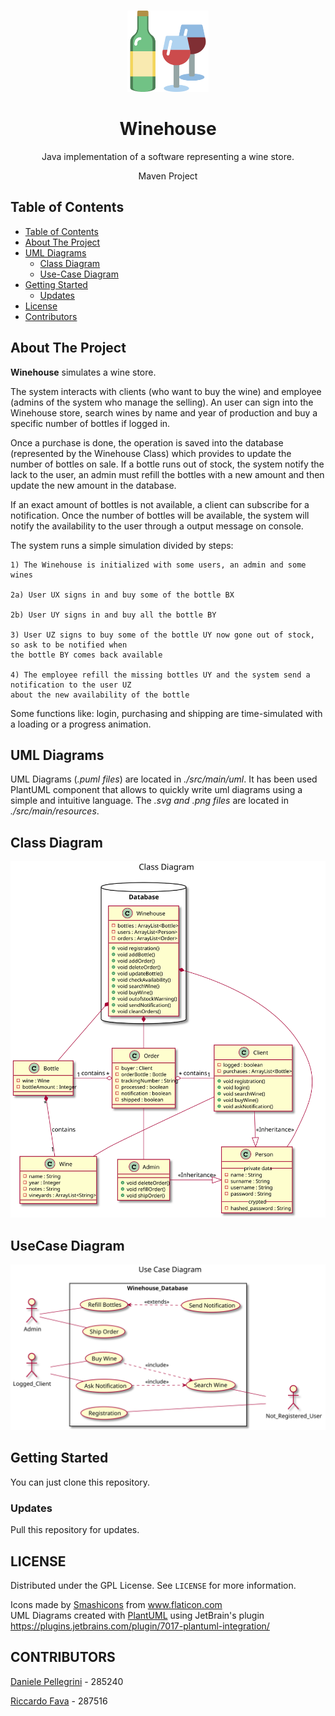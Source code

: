 <!-- PROJECT LOGO -->
  <br />
    <p align="center">
  <a href="https://github.com/danielepelleg/software_engineering">
    <img src="./src/main/resources/wine.png" alt="Logo" width="130" height="130">
  </a>
  <h1 align="center">Winehouse</h1>
  <p align="center">
    Java implementation of a software representing a wine store.
  </p>
  <p align="center">
    Maven Project
  </p>
  
  <!-- TABLE OF CONTENTS -->
  ## Table of Contents
  
  - [Table of Contents](#table-of-contents)
  - [About The Project](#about-the-project)
  - [UML Diagrams](#uml-diagrams)
    - [Class Diagram](#class-diagram)
    - [Use-Case Diagram](#usecase-diagram)
  - [Getting Started](#getting-started)
    - [Updates](#updates)
  - [License](#license)
  - [Contributors](#contributors)
   
   <!-- ABOUT THE PROJECT -->
   ## About The Project
   **Winehouse** simulates a wine store. 
   
   The system interacts with clients (who want to buy the wine) and employee (admins of the system who manage the selling).
   An user can sign into the Winehouse store, search wines by name and year of production and buy a specific number of bottles
   if logged in.
   
   Once a purchase is done, the operation is saved into the database (represented by the Winehouse Class) which provides to update
   the number of bottles on sale. If a bottle runs out of stock, the system notify the lack to the user, an admin must refill
   the bottles with a new amount and then update the new amount in the database.
   
   If an exact amount of bottles is not available, a client can subscribe for a notification. Once the number of bottles will be available, 
   the system will notify the availability to the user through a output message on console.
   
   The system runs a simple simulation divided by steps:
    
    1) The Winehouse is initialized with some users, an admin and some wines
    
    2a) User UX signs in and buy some of the bottle BX
    
    2b) User UY signs in and buy all the bottle BY
    
    3) User UZ signs to buy some of the bottle UY now gone out of stock, so ask to be notified when
    the bottle BY comes back available
    
    4) The employee refill the missing bottles UY and the system send a notification to the user UZ
    about the new availability of the bottle
    
   Some functions like: login, purchasing and shipping are time-simulated with a loading or a progress animation.
  
  <!-- UML DIAGRAMS  -->
   ## UML Diagrams
   UML Diagrams (_.puml files_) are located in _./src/main/uml_. It has been used PlantUML component that allows to quickly write uml diagrams using a simple and intuitive language.
   The _.svg and .png files_ are located in _./src/main/resources_.
   ## Class Diagram
   <p align="center">
    <img src="./src/main/resources/ClassDiagram.svg" alt="ClassDiagram">
   </p>
   
   ## UseCase Diagram
   <p align="center">
       <img src="./src/main/resources/UseCaseDiagram.svg" alt="UseCaseDiagram">
   </p>
   
   <!-- GETTING STARTED -->
   ## Getting Started
   You can just clone this repository.
   
   ### Updates
   Pull this repository for updates.
   
   <!-- LICENSE -->
   ## LICENSE
   Distributed under the GPL License. See `LICENSE` for more information.
   <div>Icons made by <a href="https://www.flaticon.com/authors/smashicons" title="Smashicons">Smashicons</a> from <a href="https://www.flaticon.com/"title="Flaticon">www.flaticon.com</a></div>
   <div>UML Diagrams created with <a href="http://plantuml.com/" title="PlantUML">PlantUML</a> using JetBrain's plugin <a href="https://plugins.jetbrains.com/plugin/7017-plantuml-integration/"title="JetBrains_PlantUML">https://plugins.jetbrains.com/plugin/7017-plantuml-integration/</a></div>
   
   <!-- CONTRIBUTORS -->
   ## CONTRIBUTORS
   [Daniele Pellegrini](https://github.com/danielepelleg) - 285240
   
   [Riccardo Fava](https://github.com/BeleRicks11) - 287516